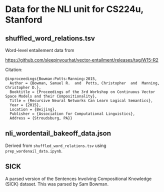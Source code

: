 # Data for the NLI unit for CS224u, Stanford

## shuffled_word_relations.tsv

Word-level entailement data from

https://github.com/sleepinyourhat/vector-entailment/releases/tag/W15-R2

Citation:

```
@inproceedings{Bowman:Potts:Manning:2015,
  Author = {Bowman, Samuel R.  and  Potts, Christopher  and  Manning, Christopher D.},
  Booktitle = {Proceedings of the 3rd Workshop on Continuous Vector Space Models and their Compositionality},
  Title = {Recursive Neural Networks Can Learn Logical Semantics},
  Year = {2015},
  Location = {Beijing},
  Publisher = {Association for Computational Linguistics},
  Address = {Stroudsburg, PA}}
```

## nli_wordentail_bakeoff_data.json

Derived from `shuffled_word_relations.tsv` using `prep_wordenail_data.ipynb`.


## SICK

A parsed version of the Sentences Involving Compositional Knowledge (SICK) dataset. This was parsed by Sam Bowman.
